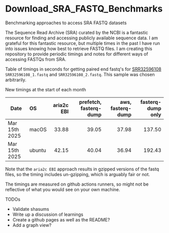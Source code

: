 # Download_SRA_FASTQ_Benchmarks
Benchmarking approaches to access SRA FASTQ datasets

The Sequence Read Archive (SRA) curated by the NCBI is a fantastic resource for finding and accessing publicly available sequence data.
I am grateful for this fantastic resource, but multiple times in the past I have run into issues knowing how best to retrieve FASTQ files.
I am creating this repository to provide periodic timings and notes for different ways of accessing FASTQs from SRA.

Table of timings in seconds for getting paired end fastq's for
[SRR32596108](https://trace.ncbi.nlm.nih.gov/Traces/?view=run_browser&acc=SRR32596108&display=metadata)
 `SRR32596108_1.fastq` and `SRR32596108_2.fastq`. This sample was chosen arbitrarily.

New timings at the start of each month

| Date | OS | aria2c EBI | prefetch, fasterq-dump | aws, fasterq-dump | fasterq-dump only |
| --- | :-- | --: | --: | --: | --: |
| Mar 15th 2025 | macOS | 33.88 | 39.05 | 37.98 | 137.50 |
| Mar 15th 2025 | ubuntu | 42.15 | 40.04 | 36.94 | 192.43 |


Note that the `aria2c EBI` approach results in gzipped versions of the fastq files, so the
timing includes un-gzipping, which is arguably fair or not.

The timings are measured on github actions runners, so might not be reflective of
what you would see on your own machine.

TODOs
- Validate shasums
- Write up a discussion of learnings
- Create a github pages as well as the README?
- Add a graph view?
